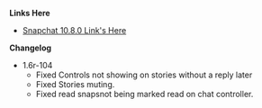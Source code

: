 **Links Here**

 - [Snapchat 10.8.0 Link's Here](https://mega.nz/#F!S4oylCYK!meNyvgNC68OgSWnoSPW7kQ)

**Changelog**

 - 1.6r-104
      - Fixed Controls not showing on stories without a reply later
      - Fixed Stories muting.
      - Fixed read snapsnot being marked read on chat controller.
